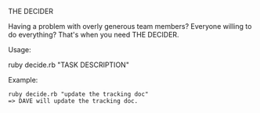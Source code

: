 THE DECIDER

Having a problem with overly generous team members? Everyone willing to do everything? That's when you need THE DECIDER.

Usage:

ruby decide.rb "TASK DESCRIPTION"

Example:

    ruby decide.rb "update the tracking doc"
    => DAVE will update the tracking doc.

